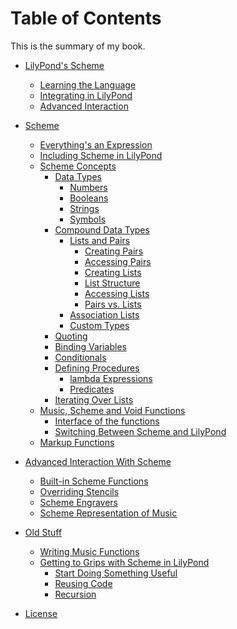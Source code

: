 # Table of Contents

This is the summary of my book.

* [LilyPond's Scheme](intro/README.md)
    * [Learning the Language](intro/language.md)
    * [Integrating in LilyPond](intro/integrating.md)
    * [Advanced Interaction](intro/advanced.md)
* [Scheme](scheme/README.md)
    * [Everything's an Expression](scheme/expressions.md)
    * [Including Scheme in LilyPond](scheme/including.md)
    * [Scheme Concepts](scheme/concepts.md)
        * [Data Types](scheme/data-types/README.md)
            * [Numbers](scheme/data-types/numbers.md)
            * [Booleans](scheme/data-types/booleans.md)
            * [Strings](scheme/data-types/strings.md)
            * [Symbols](scheme/data-types/symbols.md)
        * [Compound Data Types](scheme/data-types/compound.md)
            * [Lists and Pairs](scheme/data-types/lists-and-pairs/README.md)
                * [Creating Pairs](scheme/data-types/lists-and-pairs/creating-pairs.md)
                * [Accessing Pairs](scheme/data-types/lists-and-pairs/accessing-pairs.md)
                * [Creating Lists](scheme/data-types/lists-and-pairs/creating-lists.md)
                * [List Structure](scheme/data-types/lists-and-pairs/structure.md)
                * [Accessing Lists](scheme/data-types/lists-and-pairs/accessing-lists.md)
                * [Pairs vs. Lists](scheme/data-types/lists-and-pairs/list-pair-comparison.md)
            * [Association Lists](scheme/data-types/alists/README.md)
            * [Custom Types](scheme/data-types/custom.md)
        * [Quoting](scheme/quoting.md)
        * [Binding Variables](binding.md)
        * [Conditionals]()
        * [Defining Procedures](scheme/defining-procedures.md)
            * [lambda Expressions](scheme/lambda.md)
            * [Predicates](scheme/predicates.md)
        * [Iterating Over Lists]()
    * [Music, Scheme and Void Functions](lilypond/functions/music-scheme-void.md)
        * [Interface of the functions](lilypond/functions/interface.md)
        * [Switching Between Scheme and LilyPond](lilypond/functions/switch-languages.md)
    * [Markup Functions]()

* [Advanced Interaction With Scheme](advanced/README.md)
    * [Built-in Scheme Functions](advanced/built-in/README.md)
    * [Overriding Stencils]()
    * [Scheme Engravers](advanced/engravers/README.me)
    * [Scheme Representation of Music](advanced/scheme-music/README.md)
* [Old Stuff]()
    * [Writing Music Functions](old-stuff/functions/README.md)
    * [Getting to Grips with Scheme in LilyPond](old-stuff/functions/01.md)
        * [Start Doing Something Useful](old-stuff/functions/02.md)
        * [Reusing Code](old-stuff/functions/03.md)
        * [Recursion](old-stuff/functions/04.md)
* [License](license.md)
